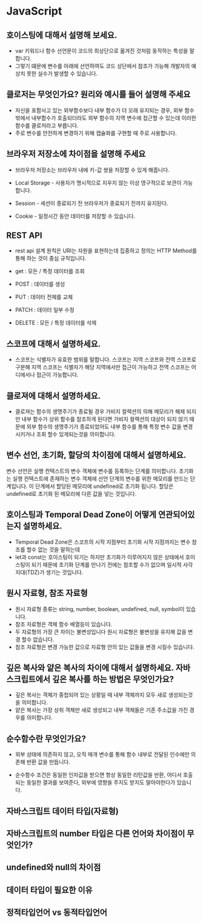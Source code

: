 # JavaScript

## 호이스팅에 대해서 설명해 보세요.

- var 키워드나 함수 선언문이 코드의 최상단으로 옮겨진 것처럼 동작하는 특성을 말합니다.
- 그렇기 떄문에 변수를 아래에 선언하여도 코드 상단에서 참조가 가능해 개발자의 예상치 못한 실수가 발생할 수 있습니다.

## 클로저는 무엇인가요? 원리와 예시를 들어 설명해 주세요

- 자신을 포함사고 있는 외부함수보다 내부 함수가 더 오래 유지되는 경우, 외부 함수 밖에서 내부함수가 호출되더라도 외부 함수의 지역 변수에 접근할 수 있는데 이러한 함수를 클로저라고 부릅니다.
- 주로 변수를 안전하게 변경하기 위해 캡슐화를 구현할 때 주로 사용합니다.

## 브라우저 저장소에 차이점을 설명해 주세요

- 브라우저 저장소는 브라우저 내에 키-값 쌍을 저장할 수 있게 해줍니다.

- Local Storage - 사용자가 명시적으로 지우지 않는 이상 영구적으로 보관이 가능합니다.

- Session - 세션이 종료되기 전 브라우저가 종료되기 전까지 유지된다.

- Cookie - 일정시간 동안 데이터를 저장할 수 있습니다.

## REST API

- rest api 설계 원칙은 URI는 자원을 표현하는데 집중하고 정의는 HTTP Method를 통해 하는 것이 중심 규칙입니다.

- get : 모든 / 특정 데이터를 조회
- POST : 데이터를 생성
- PUT : 데이터 전체를 교체
- PATCH : 데이터 일부 수정
- DELETE : 모든 / 특정 데이터를 삭제

## 스코프에 대해서 설명하세요.

- 스코프는 식별자가 유효한 범위를 말합니다. 스코프는 지역 스코프와 전역 스코프로 구분해 지역 스코프는 식별자가 해당 지역에서만 접근이 가능하고 전역 스코프는 어디에서나 접근이 가능합니다.

## 클로져에 대해서 설명하세요.

- 클로져는 함수의 생명주기가 종료될 경우 가비지 컬렉션의 의해 메모리가 해제 되지만 내부 함수가 상위 함수를 참조하게 된다면 가비지 컬렉션의 대상이 되지 않기 때문에 외부 함수의 생명주기가 종료되었어도 내부 함수를 통해 특정 변수 값을 변경시키거나 조회 할수 있게되는것을 의미합니다.

## 변수 선언, 초기화, 할당의 차이점에 대해서 설명하세요.

변수 선언은 실행 컨텍스트의 변수 객체에 변수를 등록하는 단계를 의미합니다.
초기화는 실행 컨텍스트에 존재하는 변수 객체에 선언 단계의 변수를 위한 메모리를 만드는 단계입니다. 이 단계에서 할당된 메모리에 undefined로 초기화 됩니다.
할당은 undefined로 초기화 된 메모리에 다른 값을 넣는 것입니다.

## 호이스팅과 Temporal Dead Zone이 어떻게 연관되어있는지 설명하세요.

- Temporal Dead Zone은 스코프의 시작 지점부터 초기화 시작 지점까지는 변수 참조를 할수 없는 것을 말하는데
- let과 const는 호이스팅이 되기는 하지만 초기화가 이루어지지 않은 상태에서 호이스팅이 되기 때문에 초기화 단계를 만나기 전에는 참조할 수가 없으며 일시적 사각지대(TDZ)가 생기는 것입니다.

## 원시 자료형, 참조 자료형

- 원시 자료형 종류는 string, number, boolean, undefined, null, symbol이 있습니다.
- 참조 자료형은 객체 함수 배열등이 있습니다.
- 두 자료형의 가장 큰 차이는 불변성입니다 원시 자료형은 불변성을 유지해 값을 변경 할수 없습니다.
- 참조 자료형은 변경 가능한 값으로 자료형 안의 있는 값들을 변경 시킬수 있습니다.

## 깊은 복사와 얕은 복사의 차이에 대해서 설명하세요. 자바스크립트에서 깊은 복사를 하는 방법은 무엇인가요?

- 깊은 복사는 객체가 중첩되어 있는 상황일 때 내부 객체까지 모두 새로 생성되는것을 의미합니다.
- 얕은 복사는 가장 상취 객체만 새로 생성되고 내부 객체들은 기존 주소값을 가진 경우를 의미합니다.

## 순수함수란 무엇인가요?

- 외부 상태에 의존하지 않고, 오직 매개 변수를 통해 함수 내부로 전달된 인수에만 의존해 반환 값을 만듭니다.

- 순수함수 조건은 동일한 인자값을 받으면 항상 동일한 리턴값을 반환, 어디서 호출되는 동일한 결과를 보여준다, 외부에 영향을 주지도 받지도 말아야한다가 있습니다.

## 자바스크립트 데이터 타입(자료형)

## 자바스크립트의 number 타입은 다른 언어와 차이점이 무엇인가?

## undefined와 null의 차이점

## 데이터 타입이 필요한 이유

## 정적타입언어 vs 동적타입언어
